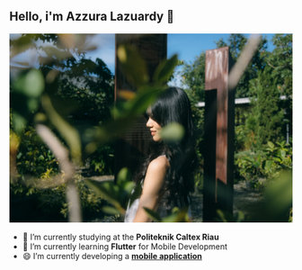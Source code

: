 ## Hello, i'm Azzura Lazuardy  👋

![indira](img/indira.jpg)

<!--
**zuralazu/zuralazu** is a ✨ _special_ ✨ repository because its `README.md` (this file) appears on your GitHub profile.

Here are some ideas to get you started:

- 🔭 I’m currently working on ...
- 🌱 I’m currently learning ...
- 👯 I’m looking to collaborate on ...
- 🤔 I’m looking for help with ...
- 💬 Ask me about ...
- 📫 How to reach me: ...
- 😄 Pronouns: ...
- ⚡ Fun fact: ...
-->

- 🔭 I’m currently studying at the **Politeknik Caltex Riau**
- 🌱 I’m currently learning **Flutter** for Mobile Development
- 😄 I’m currently developing a [**mobile application**](https://github.com/zuralazu/TSA-Pemeliharaan-Mobile)

